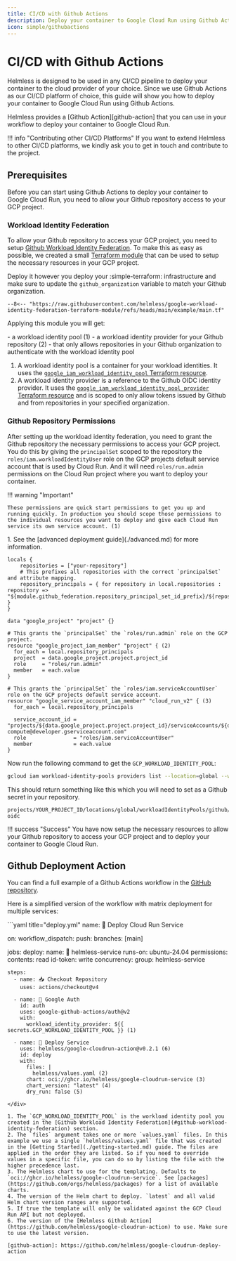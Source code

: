 ```yaml
---
title: CI/CD with Github Actions
description: Deploy your container to Google Cloud Run using Github Actions
icon: simple/githubactions
---
```


# CI/CD with Github Actions

Helmless is designed to be used in any CI/CD pipeline to deploy your container to the cloud provider of your choice. Since we use Github Actions as our CI/CD platform of choice, this guide will show you how to deploy your container to Google Cloud Run using Github Actions.

Helmless provides a [Github Action][github-action] that you can use in your workflow to deploy your container to Google Cloud Run.

!!! info "Contributing other CI/CD Platforms"
    If you want to extend Helmless to other CI/CD platforms, we kindly ask you to get in touch and contribute to the project.

## Prerequisites

Before you can start using Github Actions to deploy your container to Google Cloud Run, you need to allow your Github repository access to your GCP project.

### Workload Identity Federation

To allow your Github repository to access your GCP project, you need to setup [Github Workload Identity Federation](https://cloud.google.com/blog/products/identity-security/enabling-keyless-authentication-from-github-actions). To make this as easy as possible, we created a small [Terraform module](https://github.com/helmless/google-workload-identity-federation-terraform-module) that can be used to setup the necessary resources in your GCP project.

Deploy it however you deploy your :simple-terraform: infrastructure and make sure to update the `github_organization` variable to match your Github organization.

```hcl title="workload-identity.tf"
--8<-- "https://raw.githubusercontent.com/helmless/google-workload-identity-federation-terraform-module/refs/heads/main/example/main.tf"
```

Applying this module you will get:
<div class="annotate" markdown>
- a workload identity pool (1)
- a workload identity provider for your Github repository (2)
    - that only allows repositories in your Github organization to authenticate with the workload identity pool
</div>

1. A workload identity pool is a container for your workload identities. It uses the [`google_iam_workload_identity_pool` Terraform resource](https://registry.terraform.io/providers/hashicorp/google/latest/docs/resources/iam_workload_identity_pool).
2. A workload identity provider is a reference to the Github OIDC identity provider. It uses the [`google_iam_workload_identity_pool_provider` Terraform resource](https://registry.terraform.io/providers/hashicorp/google/latest/docs/resources/iam_workload_identity_pool_provider) and is scoped to only allow tokens issued by Github and from repositories in your specified organization.


### Github Repository Permissions

After setting up the workload identity federation, you need to grant the Github repository the necessary permissions to access your GCP project. You do this by giving the `principalSet` scoped to the repository the `roles/iam.workloadIdentityUser` role on the GCP projects default service account that is used by Cloud Run. And it will need `roles/run.admin` permissions on the Cloud Run project where you want to deploy your container.
<div class="annotate" markdown>
!!! warning "Important"

    These permissions are quick start permissions to get you up and running quickly. In production you should scope those permissions to the individual resources you want to deploy and give each Cloud Run service its own service account. (1)
</div>
1.   See the [advanced deployment guide](./advanced.md) for more information.

```hcl title="iam.tf"
locals {
    repositories = ["your-repository"]
    # This prefixes all repositories with the correct `principalSet` and attribute mapping.
    repository_principals = { for repository in local.repositories : repository => "${module.github_federation.repository_principal_set_id_prefix}/${repository}" }
}

data "google_project" "project" {}

# This grants the `principalSet` the `roles/run.admin` role on the GCP project.
resource "google_project_iam_member" "project" { (2)
  for_each = local.repository_principals
  project  = data.google_project.project.project_id
  role     = "roles/run.admin"
  member   = each.value
}

# This grants the `principalSet` the `roles/iam.serviceAccountUser` role on the GCP projects default service account.
resource "google_service_account_iam_member" "cloud_run_v2" { (3)
  for_each = local.repository_principals

  service_account_id = "projects/${data.google_project.project.project_id}/serviceAccounts/${data.google_project.project.number}-compute@developer.gserviceaccount.com"
  role               = "roles/iam.serviceAccountUser"
  member             = each.value
}
```

Now run the following command to get the `GCP_WORKLOAD_IDENTITY_POOL`:

```sh
gcloud iam workload-identity-pools providers list --location=global --workload-identity-pool=github
```

This should return something like this which you will need to set as a Github secret in your repository.

```
projects/YOUR_PROJECT_ID/locations/global/workloadIdentityPools/github/providers/github-oidc
```

!!! success "Success"
    You have now setup the necessary resources to allow your Github repository to access your GCP project and to deploy your container to Google Cloud Run.

## Github Deployment Action

You can find a full example of a Github Actions workflow in the [GitHub repository](https://github.com/helmless/google-cloudrun-charts/blob/main/.github/workflows/e2e.yaml).

Here is a simplified version of the workflow with matrix deployment for multiple services:

<div class="annotate" markdown>
```yaml title="deploy.yml"
name: 🚀 Deploy Cloud Run Service

on:
  workflow_dispatch:
  push:
    branches: [main]

jobs:
  deploy:
    name: 🚀 helmless-service
    runs-on: ubuntu-24.04
    permissions:
      contents: read
      id-token: write
    concurrency:
      group: helmless-service

    steps:
      - name: 📥 Checkout Repository
        uses: actions/checkout@v4

      - name: 🔑 Google Auth
        id: auth
        uses: google-github-actions/auth@v2
        with:
          workload_identity_provider: ${{ secrets.GCP_WORKLOAD_IDENTITY_POOL }} (1)

      - name: 🚀 Deploy Service
        uses: helmless/google-cloudrun-action@v0.2.1 (6)
        id: deploy
        with:
          files: |
            helmless/values.yaml (2)
          chart: oci://ghcr.io/helmless/google-cloudrun-service (3)
          chart_version: "latest" (4)
          dry_run: false (5)
```
</div>

1. The `GCP_WORKLOAD_IDENTITY_POOL` is the workload identity pool you created in the [Github Workload Identity Federation](#github-workload-identity-federation) section.
2. The `files` argument takes one or more `values.yaml` files. In this example we use a single `helmless/values.yaml` file that was created in the [Getting Started](./getting-started.md) guide. The files are applied in the order they are listed. So if you need to override values in a specific file, you can do so by listing the file with the higher precedence last.
3. The Helmless chart to use for the templating. Defaults to `oci://ghcr.io/helmless/google-cloudrun-service`. See [packages](https://github.com/orgs/helmless/packages) for a list of available charts.
4. The version of the Helm chart to deploy. `latest` and all valid Helm chart version ranges are supported.
5. If true the template will only be validated against the GCP Cloud Run API but not deployed.
6. The version of the [Helmless Github Action](https://github.com/helmless/google-cloudrun-action) to use. Make sure to use the latest version.

[github-action]: https://github.com/helmless/google-cloudrun-deploy-action
